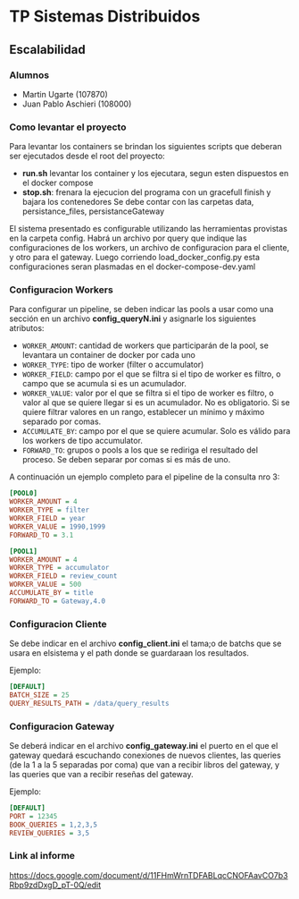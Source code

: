 # TP Sistemas Distribuidos
## Escalabilidad

### Alumnos
- Martin Ugarte (107870)  
- Juan Pablo Aschieri (108000)  

### Como levantar el proyecto
Para levantar los containers se brindan los siguientes scripts que deberan ser ejecutados desde el root del proyecto:
- **run.sh** levantar los container y los ejecutara, segun esten dispuestos en el docker compose
- **stop.sh**: frenara la ejecucion del programa con un gracefull finish y bajara los contenedores
Se debe contar con las carpetas data, persistance_files, persistanceGateway
 

El sistema presentado es configurable utilizando las herramientas provistas en la carpeta config. Habrá un archivo por query que indique las configuraciones de los workers, un archivo de configuracion para el cliente, y otro para el gateway. Luego corriendo load_docker_config.py esta configuraciones seran plasmadas en el docker-compose-dev.yaml

### Configuracion Workers
Para configurar un pipeline, se deben indicar las pools a usar como una sección en un archivo **config_queryN.ini** y asignarle los siguientes atributos:
- `WORKER_AMOUNT`: cantidad de workers que participarán de la pool, se levantara un container de docker por cada uno
- `WORKER_TYPE`: tipo de worker (filter o accumulator)
- `WORKER_FIELD`: campo por el que se filtra si el tipo de worker es filtro, o campo que se acumula si es un acumulador.
- `WORKER_VALUE`: valor por el que se filtra si el tipo de worker es filtro, o valor al que se quiere llegar si es un acumulador. No es obligatorio. Si se quiere filtrar valores en un rango, establecer un mínimo y máximo separado por comas.
- `ACCUMULATE_BY`: campo por el que se quiere acumular. Solo es válido para los workers de tipo accumulator.
- `FORWARD_TO`: grupos o pools a los que se rediriga el resultado del proceso. Se deben separar por comas si es más de uno.

A continuación un ejemplo completo para el pipeline de la consulta nro 3:

```ini
[POOL0]
WORKER_AMOUNT = 4
WORKER_TYPE = filter
WORKER_FIELD = year
WORKER_VALUE = 1990,1999
FORWARD_TO = 3.1

[POOL1]
WORKER_AMOUNT = 4
WORKER_TYPE = accumulator
WORKER_FIELD = review_count
WORKER_VALUE = 500
ACCUMULATE_BY = title
FORWARD_TO = Gateway,4.0
```

### Configuracion Cliente

Se debe indicar en el archivo **config_client.ini** el tama;o de batchs que se usara en elsistema y el path donde se guardaraan los resultados.

Ejemplo:
```ini
[DEFAULT]
BATCH_SIZE = 25
QUERY_RESULTS_PATH = /data/query_results
```
### Configuracion Gateway

Se deberá indicar en el archivo **config_gateway.ini** el puerto en el que el gateway quedará escuchando conexiones de nuevos clientes, las queries (de la 1 a la 5 separadas por coma) que van a recibir libros del gateway, y las queries que van a recibir reseñas del gateway.

Ejemplo:
```ini
[DEFAULT]
PORT = 12345
BOOK_QUERIES = 1,2,3,5
REVIEW_QUERIES = 3,5
```

### Link al informe

https://docs.google.com/document/d/11FHmWrnTDFABLqcCNOFAavCO7b3Rbp9zdDxgD_pT-0Q/edit
